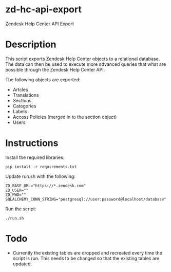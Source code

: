 # zd-hc-api-export
Zendesk Help Center API Export

# Description
This script exports Zendesk Help Center objects to a relational database.
The data can then be used to execute more advanced queries that what are possible through the Zendesk Help Center API.

The following objects are exported:
* Artcles
* Translations
* Sections
* Categories
* Labels
* Access Policies (merged in to the section object)
* Users


# Instructions
Install the required libraries:
```
pip install -r requirements.txt
```

Update run.sh with the following:
```
ZD_BASE_URL="https://*.zendesk.com"
ZD_USER=""
ZD_PWD=""
SQLALCHEMY_CONN_STRING="postgresql://user:password@localhost/database"
```

Run the script:
```
./run.sh
```


# Todo
* Currently the existing tables are dropped and recreated every time the script is run. This needs to be changed so that the existing tables are updated.
